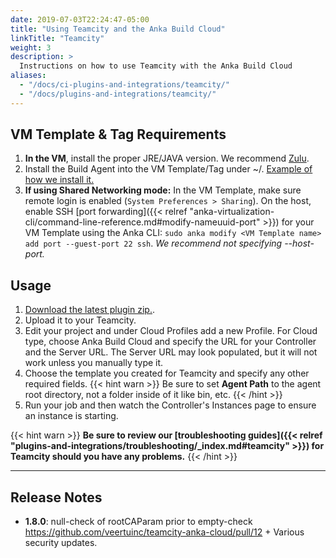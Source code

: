 ```yaml
---
date: 2019-07-03T22:24:47-05:00
title: "Using Teamcity and the Anka Build Cloud"
linkTitle: "Teamcity"
weight: 3
description: >
  Instructions on how to use Teamcity with the Anka Build Cloud
aliases:
  - "/docs/ci-plugins-and-integrations/teamcity/"
  - "/docs/plugins-and-integrations/teamcity/"
---
```


## VM Template & Tag Requirements

1. **In the VM**, install the proper JRE/JAVA version. We recommend [Zulu](https://www.azul.com/downloads/?version=java-11-lts&package=jre#zulu).
1. Install the Build Agent into the VM Template/Tag under ~/. [Example of how we install it.](https://github.com/veertuinc/getting-started/blob/1ef4ed31eead3dccd900e16912d487b1befcb5a5/create-vm-template-tags.bash#L161)
1. **If using Shared Networking mode:** In the VM Template, make sure remote login is enabled (`System Preferences > Sharing`). On the host, enable SSH [port forwarding]({{< relref "anka-virtualization-cli/command-line-reference.md#modify-nameuuid-port" >}}) for your VM Template using the Anka CLI: `sudo anka modify <VM Template name> add port --guest-port 22 ssh`. _We recommend not specifying --host-port._

## Usage

1. [Download the latest plugin zip.](https://veertu.com/downloads/ankabuild-tc-latest/).
2. Upload it to your Teamcity.
3. Edit your project and under Cloud Profiles add a new Profile. For Cloud type, choose Anka Build Cloud and specify the URL for your Controller and the Server URL. The Server URL may look populated, but it will not work unless you manually type it.
4. Choose the template you created for Teamcity and specify any other required fields.
{{< hint warn >}}
Be sure to set **Agent Path** to the agent root directory, not a folder inside of it like bin, etc.
{{< /hint >}}
5. Run your job and then watch the Controller's Instances page to ensure an instance is starting.

{{< hint warn >}}
**Be sure to review our [troubleshooting guides]({{< relref "plugins-and-integrations/troubleshooting/_index.md#teamcity" >}}) for Teamcity should you have any problems.**
{{< /hint >}}

---

## Release Notes

- **1.8.0**: null-check of rootCAParam prior to empty-check https://github.com/veertuinc/teamcity-anka-cloud/pull/12 + Various security updates.
